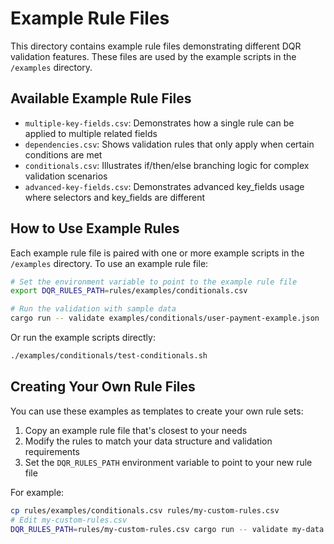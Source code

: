 # Example Rule Files

This directory contains example rule files demonstrating different DQR validation features. These files are used by the example scripts in the `/examples` directory.

## Available Example Rule Files

- `multiple-key-fields.csv`: Demonstrates how a single rule can be applied to multiple related fields
- `dependencies.csv`: Shows validation rules that only apply when certain conditions are met
- `conditionals.csv`: Illustrates if/then/else branching logic for complex validation scenarios
- `advanced-key-fields.csv`: Demonstrates advanced key_fields usage where selectors and key_fields are different

## How to Use Example Rules

Each example rule file is paired with one or more example scripts in the `/examples` directory. To use an example rule file:

```bash
# Set the environment variable to point to the example rule file
export DQR_RULES_PATH=rules/examples/conditionals.csv

# Run the validation with sample data
cargo run -- validate examples/conditionals/user-payment-example.json
```

Or run the example scripts directly:

```bash
./examples/conditionals/test-conditionals.sh
```

## Creating Your Own Rule Files

You can use these examples as templates to create your own rule sets:

1. Copy an example rule file that's closest to your needs
2. Modify the rules to match your data structure and validation requirements
3. Set the `DQR_RULES_PATH` environment variable to point to your new rule file

For example:
```bash
cp rules/examples/conditionals.csv rules/my-custom-rules.csv
# Edit my-custom-rules.csv
DQR_RULES_PATH=rules/my-custom-rules.csv cargo run -- validate my-data.json
```